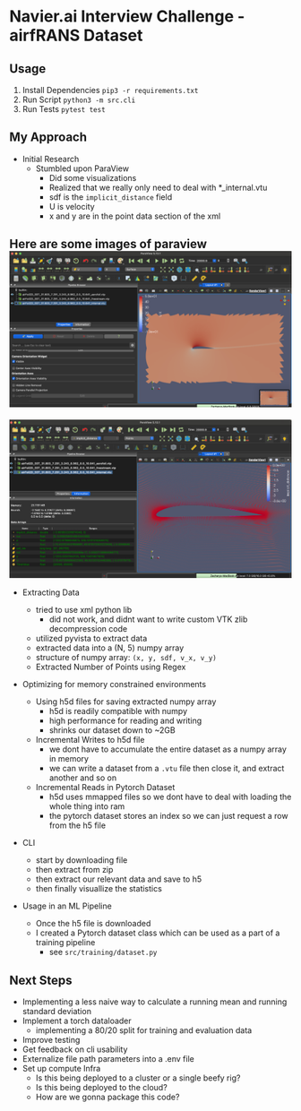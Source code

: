 # Navier.ai Interview Challenge - airfRANS Dataset

## Usage
1. Install Dependencies
    `pip3 -r requirements.txt`
2. Run Script
    `python3 -m src.cli`
3. Run Tests
    `pytest test`

## My Approach
- Initial Research
    - Stumbled upon ParaView
        - Did some visualizations
        - Realized that we really only need to deal with *_internal.vtu
        - sdf is the `implicit_distance` field
        - U is velocity
        - x and y are in the point data section of the xml


Here are some images of paraview 
![Visualize the velocity data](doc/assets/u_x_paraview.png)
---
![Visualize the sdf data](doc/assets/sdf_paraview.png)
- Extracting Data
    - tried to use xml python lib
        - did not work, and didnt want to write custom VTK zlib decompression code
    - utilized pyvista to extract data
    - extracted data into a (N, 5) numpy array 
    - structure of numpy array:
        `(x, y, sdf, v_x, v_y)`
    - Extracted Number of Points using Regex

- Optimizing for memory constrained environments
    - Using h5d files for saving extracted numpy array
        - h5d is readily compatible with numpy
        - high performance for reading and writing
        - shrinks our dataset down to ~2GB
    - Incremental Writes to h5d file
        - we dont have to accumulate the entire dataset as a numpy array in memory
        - we can write a dataset from a `.vtu` file then close it, and extract another and so on
    - Incremental Reads in Pytorch Dataset
        - h5d uses mmapped files so we dont have to deal with loading the whole thing into ram
        - the pytorch dataset stores an index so we can just request a row from the h5 file
- CLI
    - start by downloading file
    - then extract from zip
    - then extract our relevant data and save to h5
    - then finally visuallize the statistics

- Usage in an ML Pipeline
    - Once the h5 file is downloaded
    - I created a Pytorch dataset class which can be used as a part of a training pipeline 
        - see `src/training/dataset.py`



## Next Steps
- Implementing a less naive way to calculate a running mean and running standard deviation
- Implement a torch dataloader
    - implementing a 80/20 split for training and evaluation data
- Improve testing
- Get feedback on cli usability
- Externalize file path parameters into a .env file
- Set up compute Infra
    - Is this being deployed to a cluster or a single beefy rig?
    - Is this being deployed to the cloud?
    - How are we gonna package this code?
